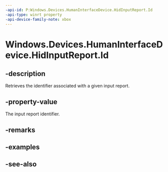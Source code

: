 ```yaml
---
-api-id: P:Windows.Devices.HumanInterfaceDevice.HidInputReport.Id
-api-type: winrt property
-api-device-family-note: xbox
---
```


<!-- Property syntax
public ushort Id { get; }
-->

# Windows.Devices.HumanInterfaceDevice.HidInputReport.Id

## -description
Retrieves the identifier associated with a given input report.

## -property-value
The input report identifier.

## -remarks

## -examples

## -see-also
